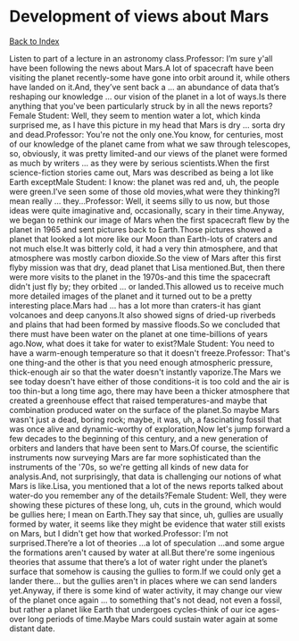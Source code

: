 # Development of views about Mars
[Back to Index](https://github.com/windows10010/tpoExtractor/blob/master/README.md)

Listen to part of a lecture in an astronomy class.Professor: I’m sure y'all have been following the news about Mars.A lot of spacecraft have been visiting the planet recently-some have gone into orbit around it, while others have landed on it.And, they’ve sent back a ... an abundance of data that’s reshaping our knowledge ... our vision of the planet in a lot of ways.Is there anything that you've been particularly struck by in all the news reports?Female Student: Well, they seem to mention water a lot, which kinda surprised me, as I have this picture in my head that Mars is dry ... sorta dry and dead.Professor: You're not the only one.You know, for centuries, most of our knowledge of the planet came from what we saw through telescopes, so, obviously, it was pretty limited-and our views of the planet were formed as much by writers ... as they were by serious scientists.When the first science-fiction stories came out, Mars was described as being a lot like Earth exceptMale Student: I know: the planet was red and, uh, the people were green.I’ve seen some of those old movies,what were they thinking?I mean really ... they...Professor: Well, it seems silly to us now, but those ideas were quite imaginative and, occasionally, scary in their time.Anyway, we began to rethink our image of Mars when the first spacecraft flew by the planet in 1965 and sent pictures back to Earth.Those pictures showed a planet that looked a lot more like our Moon than Earth-lots of craters and not much else.It was bitterly cold, it had a very thin atmosphere, and that atmosphere was mostly carbon dioxide.So the view of Mars after this first flyby mission was that dry, dead planet that Lisa mentioned.But, then there were more visits to the planet in the 1970s-and this time the spacecraft didn't just fly by; they orbited ... or landed.This allowed us to receive much more detailed images of the planet and it turned out to be a pretty interesting place.Mars had ... has a lot more than craters-it has giant volcanoes and deep canyons.It also showed signs of dried-up riverbeds and plains that had been formed by massive floods.So we concluded that there must have been water on the planet at one time-billions of years ago.Now, what does it take for water to exist?Male Student: You need to have a warm-enough temperature so that it doesn't freeze.Professor: That's one thing-and the other is that you need enough atmospheric pressure, thick-enough air so that the water doesn't instantly vaporize.The Mars we see today doesn't have either of those conditions-it is too cold and the air is too thin-but a long time ago, there may have been a thicker atmosphere that created a greenhouse effect that raised temperatures-and maybe that combination produced water on the surface of the planet.So maybe Mars wasn't just a dead, boring rock; maybe, it was, uh, a fascinating fossil that was once alive and dynamic-worthy of exploration,Now let's jump forward a few decades to the beginning of this century, and a new generation of orbiters and landers that have been sent to Mars.Of course, the scientific instruments now surveying Mars are far more sophisticated than the instruments of the '70s, so we're getting all kinds of new data for analysis.And, not surprisingly, that data is challenging our notions of what Mars is like.Lisa, you mentioned that a lot of the news reports talked about water-do you remember any of the details?Female Student: Well, they were showing these pictures of these long, uh, cuts in the ground, which would be gullies here; I mean on Earth.They say that since, uh, gullies are usually formed by water, it seems like they might be evidence that water still exists on Mars, but I didn't get how that worked.Professor: I’m not surprised.There’re a lot of theories …a lot of speculation …and some argue the formations aren't caused by water at all.But there're some ingenious theories that assume that there’s a lot of water right under the planet’s surface that somehow is causing the gullies to form.If we could only get a lander there... but the gullies aren't in places where we can send landers yet.Anyway, if there is some kind of water activity, it may change our view of the planet once again ... to something that's not dead, not even a fossil, but rather a planet like Earth that undergoes cycles-think of our ice ages-over long periods of time.Maybe Mars could sustain water again at some distant date.